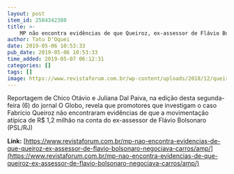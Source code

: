 ```yaml
---
layout: post
item_id: 2584342380
title: >-
    MP não encontra evidências de que Queiroz, ex-assessor de Flávio Bolsonaro, negociava carros
author: Tatu D'Oquei
date: 2019-05-06 10:53:33
pub_date: 2019-05-06 10:53:33
time_added: 2019-05-07 06:12:31
categories: []
tags: []
image: https://www.revistaforum.com.br/wp-content/uploads/2018/12/queiroz-e-bolsonro.jpg
---
```


Reportagem de Chico Otávio e Juliana Dal Paiva, na edição desta segunda-feira (6) do jornal O Globo, revela que promotores que investigam o caso Fabrício Queiroz não encontraram evidências de que a movimentação atípica de R$ 1,2 milhão na conta do ex-assessor de Flávio Bolsonaro (PSL/RJ)

**Link:** [https://www.revistaforum.com.br/mp-nao-encontra-evidencias-de-que-queiroz-ex-assessor-de-flavio-bolsonaro-negociava-carros/amp/](https://www.revistaforum.com.br/mp-nao-encontra-evidencias-de-que-queiroz-ex-assessor-de-flavio-bolsonaro-negociava-carros/amp/)


